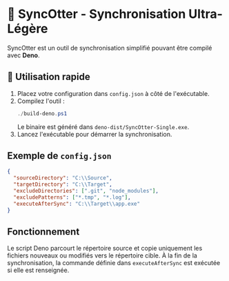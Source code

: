 # 🦦 SyncOtter - Synchronisation Ultra-Légère

SyncOtter est un outil de synchronisation simplifié pouvant être compilé avec **Deno**.

## 🚀 Utilisation rapide

1. Placez votre configuration dans `config.json` à côté de l'exécutable.
2. Compilez l'outil :
   ```powershell
   ./build-deno.ps1
   ```
   Le binaire est généré dans `deno-dist/SyncOtter-Single.exe`.
3. Lancez l'exécutable pour démarrer la synchronisation.

## Exemple de `config.json`

```json
{
  "sourceDirectory": "C:\\Source",
  "targetDirectory": "C:\\Target",
  "excludeDirectories": [".git", "node_modules"],
  "excludePatterns": ["*.tmp", "*.log"],
  "executeAfterSync": "C:\\Target\\app.exe"
}
```

## Fonctionnement

Le script Deno parcourt le répertoire source et copie uniquement les fichiers nouveaux ou modifiés vers le répertoire cible. À la fin de la synchronisation, la commande définie dans `executeAfterSync` est exécutée si elle est renseignée.
